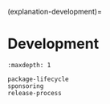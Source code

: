 (explanation-development)=
# Development

```{toctree}
:maxdepth: 1

package-lifecycle
sponsoring
release-process
```
